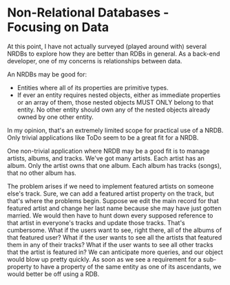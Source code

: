 # Non-Relational Databases - Focusing on Data

At this point, I have not actually surveyed (played around with) several NRDBs to explore how they are better than RDBs in general. As a back-end developer, one
of my concerns is relationships between data.

An NRDBs may be good for:

* Entities where all of its properties are primitive types.
* If ever an entity requires nested objects, either as immediate properties or an array of them, those nested objects MUST ONLY belong to that entity. No other
entity should own any of the nested objects already owned by one other entity.

In my opinion, that's an extremely limited scope for practical use of a NRDB. Only trivial applications like ToDo seem to be a great fit for a NRDB.

One non-trivial application where NRDB may be a good fit is to manage artists, albums, and tracks. We've got many artists. Each artist has an album. Only the
artist owns that one album. Each album has tracks (songs), that no other album has. 

The problem arises if we need to implement featured artists on someone else's track. Sure, we can add a featured artist property on the track, but that's where 
the problems begin. Suppose we edit the main record for that featured artist and change her last name because she may have just gotten married. We would then have
to hunt down every supposed reference to that artist in everyone's tracks and update those tracks. That's cumbersome. What if the users want to see, right there, all of the
albums of that featured user? What if the user wants to see all the artists that featured them in any of their tracks? What if the user wants to see all other
tracks that the artist is featured in? We can anticipate more queries, and our object would blow up pretty quickly. As soon as we see a requirement for a sub-property
to have a property of the same entity as one of its ascendants, we would better be off using a RDB.